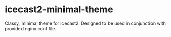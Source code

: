 # icecast2-minimal-theme
Classy, minimal theme for icecast2. Designed to be used in conjunction with
provided nginx.conf file.
